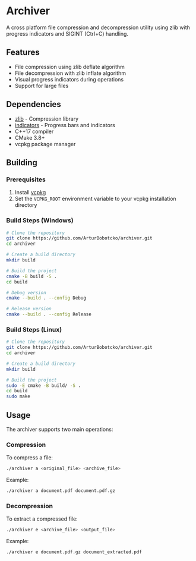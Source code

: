 # Archiver

A cross platform file compression and decompression utility using zlib with progress indicators and SIGINT (Ctrl+C) handling.

## Features

- File compression using zlib deflate algorithm
- File decompression with zlib inflate algorithm
- Visual progress indicators during operations
- Support for large files
  
## Dependencies

- [zlib](https://www.zlib.net/) - Compression library
- [indicators](https://github.com/p-ranav/indicators) - Progress bars and indicators
- C++17 compiler
- CMake 3.8+
- vcpkg package manager

## Building

### Prerequisites

1. Install [vcpkg](https://github.com/microsoft/vcpkg)
2. Set the `VCPKG_ROOT` environment variable to your vcpkg installation directory

### Build Steps (Windows)

```bash
# Clone the repository
git clone https://github.com/ArturBobotcko/archiver.git
cd archiver
```
```bash
# Create a build directory
mkdir build
```

```bash
# Build the project
cmake -B build -S .
cd build
```

```bash
# Debug version
cmake --build . --config Debug
```

```bash
# Release version
cmake --build . --config Release
```

### Build Steps (Linux)

```bash
# Clone the repository
git clone https://github.com/ArturBobotcko/archiver.git
cd archiver
```
```bash
# Create a build directory
mkdir build
```
```bash
# Build the project
sudo -E cmake -B build/ -S .
cd build
sudo make
```
## Usage

The archiver supports two main operations:

### Compression

To compress a file:

```bash
./archiver a <original_file> <archive_file>
```

Example:
```bash
./archiver a document.pdf document.pdf.gz
```

### Decompression

To extract a compressed file:

```bash
./archiver e <archive_file> <output_file>
```

Example:
```bash
./archiver e document.pdf.gz document_extracted.pdf
```